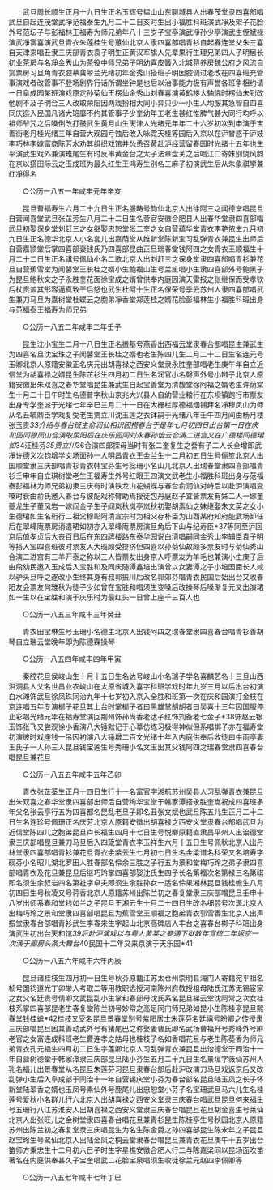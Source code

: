 <!-- { "loadSidebar": true } -->
　　武旦周长顺生正月十九日生正名玉辉号韫山山东聊城县人出春茂堂隶四喜部唱武旦自起连茂堂武凈范福泰生九月二十二日亥时生出小福胜科班演武凈及架子花脸外号范坛子与彭福林王福寿为师兄弟年八十三岁子宝亭演武凈孙少亭演武生侄斌禄演武凈富喜演武旦青衣朱莲桂生号蕙仙北京人隶四喜部唱青衫自起春连堂父朱三喜自天津来唱丑隶三庆部青衣袁子明生正黄汉军旗人先辈果行生理兄弟四人子明居长初业茶房与名凈金秀山为茶役中师兄弟子明幼喜皮簧入北城蒋养房魏公府之风流自赏票房习旦角青衣腔摹龚翠兰光绪初年金秀山搭班子明因腔调过老改在四喜班充管事演戏者改管事不登场剧界行话所谓坐钟是也后以治事能力极有声誉各班争相约请一日阜成园某班演戏原定孙菊仙王楞仙金秀山刘春喜演黄鹤楼大轴临时楞仙未到改他剧不及子明合三人改取荣阳因两戏扮相大同小异只少一小生人均服其急智自四喜同庆迄入民国凡诸大班靡不约其管事子少奎幼年工老生甚红惟脾气甚大同行均呼以祖师爷咒之后嗓倒改打鼓武生黄月山生天津人光绪元年年二十六岁初次到申演于宝善街老丹桂光绪三年自营大观园亏蚀后改入咏霓天桂等园后入京以在沪曾惑于沪妓李巧林李嫁富商陈芳水劝其组织戏馆并怂恿召黄赴沪经营留春园时光绪十五年也生平演武生戏外兼演雉尾生有时反串黄金台之太子法章盘关之后唱江口寄妹别饶风韵在京以搭田际云之玉成班为最久红生王鸿寿生别名三麻子初演武生后从朱象祺学兼红凈得名 

　　○公历一八五一年咸丰元年辛亥 

　　昆旦曹福寿生六月二十九日生正名服畴号韵仙北京人出徐阿三之闻德堂唱昆旦自营闻喜堂武旦张芷芳生八月二十二日生名蓉官安徽合肥县人出春华堂隶四喜部唱武旦初娶保身堂刘赶三之女继娶忠恕堂张二奎之女自营蕴华堂青衣李艳侬生九月初九日生正名德华北京人小名套儿出嘉荫堂从维新堂陈新宝习乱弹青衣兼昆生出师后自营嘉颕堂后掌四喜部妻钱氏乃四喜部昆曲正旦瑞春堂钱阿四之女青衣王顺福生十月二十二日生正名祺号佩仙小名二歌北京人出刘赶三之保身堂隶四喜部唱青衫兼花旦自营蕉雪堂为闻馨堂王长桂之婿小生鲍福山生号兰笙唱小生隶四喜部外号鲍黑子为昆旦鲍秋文之子永胜奎花面徐宝成之婿曾供奉内庭因演天雷报之张继保而受孝钦后杖责盖其形容逼真致干后怒也武生杜阿十生正名保荣号季云苏州人隶四喜部唱武生兼刀马旦为嘉树堂杜蝶云之胞弟凈香堂郑莲桂之婿花脸彭福林生小福胜科班出身与范福泰王福寿为师兄弟 

　　○公历一八五二年咸丰二年壬子 

　　昆生沈小宝生二月十八日生正名振基号燕香出西福云堂隶春台部唱昆生兼武生为四喜名旦沈宝珠之子闻馨堂王长桂之婿也老生陈四儿生二月二十二日生名连元号玉卿北京人原籍安徽正名庆元出胡喜禄之西安义堂隶永胜奎部唱老生庚午年自立近信堂为胡喜禄之婿昆生陈芷衫生四月初二日生名润官小名磬声外号小辫子北京人原籍安徽出朱双喜之春华堂唱昆生兼武生自起宝善堂为清馥堂徐阿福之婿老生许荫棠生十月二十日午时生名德普字秋山京兆大兴县人自幼营业粮行在东坝镇跑行市票友出身专学奎派于光绪七年辛巳三月二十一日在大栅栏厚德福烟铺拜名凈穆凤山为师从名丑毓鼎臣学戏复受老生贾立川沈玉莲之衣钵嗣于光绪八年壬午四月间由杨月楼张玉贵*33介绍与春台班主俞润仙相识因搭春台于是年七月初四日出台第一日在庆和园同穆凤山合演取荥阳后在庆乐园同刘永春孙怡云合演二进宫又在广德楼同德珺如*34汪桂芬*35贾立川*36合演四郎探母当时有张二奎复生之誊有子二人长全增即武凈许德义次钧增学文场面孙一人明昌青衣王金兰生十二月初五日生号俪笙北京人出国顺堂隶三庆部唱青衫青衣韩宝芬生号蕊珊小名山儿北京人出瑞春堂隶四喜部唱青衫壬申年自立琪树堂老生王福寿生外号红眼王四演文武老生小福胜科班出身与范福泰彭福林为师兄弟初隶三庆有时演铁龙山花蝴蝶与春台俞润仙对峙后以赴沪演唱变嗓时衰由俞氏邀入春台与彼配戏称臂助焉授徒包丹庭赵子宜皆票友有姊二人一嫁董夔龙生子董凤岩一嫁阎金子生子阎岚秋岚亭岚秋初娶胡素仙之妹继娶朱文英之女小生德珺如生名珩行二祖父穆彰阿清宣宗时为相父存朴臣为山西某府知府能武场卸任后在翠峰庵票房消遣珺如初亦入翠峰庵票房演旦角后下山与纪寿臣*37等同至沪回京后值孝贞后大丧百日后在东四牌楼路东泰华园说白清唱嗣同金秀山李辅臣袁子明等搭入宝四喜班彼时票友入大班颇受排挤但四喜以孙菊仙故颇多票友时与菊仙秀山合演二进宫有三羊开泰之称以三人皆票友出身京人呼票友为羊毛也兼演小生庚子后由段幼民邀入玉成后入宝胜和及同庆随谭鑫培出演曾以女妻谭之子小培因面长人咸以驴头旦呼之遂改小生终其身有叔郭振川后改名郭郊芬唱青衣民国后始出台又收春阳友会票友何雅秋为徒子少如曾在宝胜和唱须生变嗓后改操琴后嗓渐复元又出演珺如一生以在宝胜和演于庆乐时为最红头一日曾上座千三百人也 

　　○公历一八五三年咸丰三年癸丑 

　　青衣田宝琳生号玉珊小名德主北京人出钱阿四之瑞春堂隶四喜春台唱青衫善胡琴自立瑞云堂晚年即为陈德霖操琴 

　　○公历一八五四年咸丰四年甲寅 

　　秦腔花旦侯峻山生十月十五日生名达号峻山小名瑞子学名喜麟艺名十三旦山西洪洞县人父名世昌业农峻山在太原省城入喜字科班学戏时年九岁三月以后出台初演白水滩饰武旦徐凤珠同治九年十七岁初入京入全胜和班第一次在庆和园演打金枝在京连唱五年专演梆子花旦其上台时掌梆子者曰黑雄掌胡胡者曰吴喜十三年因国服停止彩唱光绪元年在福寿堂演回荆州饰孙尚香老达子红饰刘备老七金子*38饰赵云银玉饰张飞又尝观徐小香演八大锤默记于心摹仿练习极得神似但系唱梆子亦在福寿堂初演彼时戏座钱一吊因初演八大锤增二百文光绪十年入内庭供奉后收徒曰牛雨亭妻王氏子一人孙三人昆旦钱宝莲生号秀珊小名文玉出其父钱阿四之瑞春堂隶四喜春台唱昆旦兼花旦 

　　○公历一八五五年咸丰五年乙卯 

　　青衣张芷荃生正月十四日生行十一名富官字湘航苏州吴县人习乱弹青衣兼昆旦出朱双喜之春华堂隶四喜部出师后自营绚华宝堂于韩家潭搭永胜奎嵩祝成四喜班多年父名张云亭行五为四喜都名昆乱老旦子即名丑张文斌也武旦陈五儿生正月二十二日生名连珍号佩珊正名庆芳北京人原籍安徽出胡喜禄之西安义堂隶春台部唱武旦为近信堂陈四儿之胞弟昆旦卢长福生四月十七日生号悦卿原籍直隶昌平州人出诒德堂隶三庆部唱昆旦兼刀马旦后入四箴堂青衣李玉祥生六月十五日生号佩秋北京人出丹林堂隶四喜部唱青衫兼花旦青衣余紫云生七月初七日生名金梁谱名科荣又名培寿字砚芬小名昭儿湖北罗田人胜春部名伶余三胜之子行五为景和堂梅巧玲之弟子隶四喜部唱青衣及花旦兼昆旦后继巧玲掌四喜部娶沈氏生四子长名第福次名第禄三名第祺即名须生余叔岩四名第祉字卓夫即须生余胜孙女一适名伶果湘林昆旦钱桂蟾生八月初四日生号秋凌又号荇香北京人原籍苏州出陈兰初之春复堂隶三庆部唱昆旦壬申十八岁出师系春和堂钱如兰之子昆旦王湘云生十月二十四日生改名细芸号次潇北京人出梅巧玲之景和堂隶四喜部唱昆旦为蕉雪堂王顺福之胞弟青衣郭雪香生北京人出声振堂隶春台部唱青衫武生李春来生字起山北京高碑店人丰台之喜春台梆子科班出身演武生初出台天和馆*39后赴沪演戏以与粤人黄某之妾通下狱数年宣统二年返京一次演于廊房头条大舞台*40民国十二年又来京演于天乐园*41 

　　○公历一八五六年咸丰六年丙辰 

　　昆旦诸桂枝生四月初一日生号秋芬原籍江苏太仓州崇明县海门人寄籍宛平祖名桢号国钧道光丁卯举人考取二等用教职选授河南陈州府教授祖母陆氏江苏无锡宦家之女父名廷贵号倩卿文武昆乱小生掌和春部母沈氏系名昆旦梯云堂沈阿常之次女桂枝系掌四喜部昆老生春复堂陈兰初号妙常之高足同门师兄弟如昆小生陈桂亭昆旦熙春堂钱桂蟾*42桂枝又受名昆旦景春堂别号紫阳居士朱莲芬名廷禧号盼卿之传授隶三庆部唱昆旦因其善动武外号有猪尾巴之称娶妻曹氏即名武场曹福升号秀峰外号麻老官之女富连成科班老生曹连孝之姑母也桂枝子名如香唱花旦与老生陈葵香为师兄弟青衣孔元福生四月初二日生字莲卿北京人习乱弹青衣兼昆旦出诒德堂于同治十一年自营树德堂于韩家潭隶三庆部昆旦陆小芬生五月二十九日生名景垣字薇仙苏州人乳名福儿出景春堂从名昆旦朱莲芬习昆旦隶春台部后赴沪改演刀马旦戏返京后又改乱弹小生后入阜成部于同治十一年自营锡庆堂小芬为春台部名昆旦陆玉凤之长子怀新堂陆翠香之婿也玉凤号素仙外号鹿尾儿出忠恕堂小芬子名宝珊武旦马六儿生名桂莲号爱秋小名群儿行六北京人出胡喜禄之西安义堂隶三庆春台唱武旦昆旦何来福生号五珊行八江苏淮安人出胡喜禄之西安义堂隶三庆春台唱昆旦花旦胡金喜生号莱仙北京人出张旺儿之金树堂隶四喜春台唱花旦兼青衫昆生陈桂亭生号秋园北京人原籍苏州出陈兰初之春复堂隶三庆唱昆生为名生陈金爵之孙四喜部昆生陈永年之子昆旦赵宝玲生号鸾仙北京人出陆金凤之桐云堂隶春台唱昆旦兼青衣花旦庚午十五岁出台笛师方秉忠生十二月初六日子时生字星樵安徽合肥人行二与陈嘉梁同以昆场面吹笛著名在内庭供奉甚久子宝奎唱武二花脸宝泉唱须生收徒徐兰元赵四李佩卿等 

　　○公历一八五七年咸丰七年丁巳 

